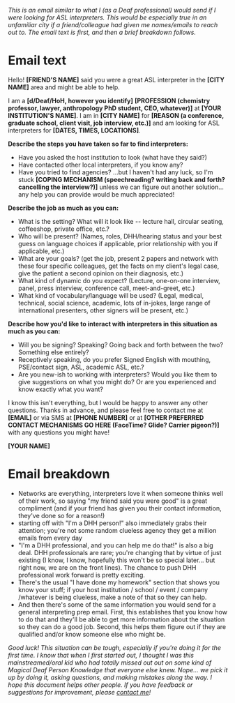 _This is an email similar to what I (as a Deaf professional) would send if I were looking for ASL interpreters. This would be especially true in an unfamiliar city if a friend/colleague had given me names/emails to reach out to. The email text is first, and then a brief breakdown follows._

# Email text 

Hello! **[FRIEND'S NAME]** said you were a great ASL interpreter in the **[CITY NAME]** area and might be able to help.

I am a **[d/Deaf/HoH, however you identify]** **[PROFESSION (chemistry professor, lawyer, anthropology PhD student, CEO, whatever)]** at **[YOUR INSTITUTION'S NAME]**. I am in **[CITY NAME]** for **[REASON (a conference, graduate school, client visit, job interview, etc.)]** and am looking for ASL interpreters for **[DATES, TIMES, LOCATIONS]**.

**Describe the steps you have taken so far to find interpreters:**
* Have you asked the host institution to look (what have they said?)
* Have contacted other local interpreters, if you know any?
* Have you tried to find agencies?
...but I haven't had any luck, so I'm stuck **[COPING MECHANISM (speechreading? writing back and forth? cancelling the interview?)]** unless we can figure out another solution... any help you can provide would be much appreciated!

**Describe the job as much as you can:**
* What is the setting? What will it look like -- lecture hall, circular seating, coffeeshop, private office, etc.?
* Who will be present? (Names, roles, DHH/hearing status and your best guess on language choices if applicable, prior relationship with you if applicable, etc.)
* What are your goals? (get the job, present 2 papers and network with these four specific colleagues, get the facts on my client's legal case, give the patient a second opinion on their diagnosis, etc.)
* What kind of dynamic do you expect? (Lecture, one-on-one interview, panel, press interview, conference call, meet-and-greet, etc.)
* What kind of vocabulary/language will be used? (Legal, medical, technical, social science, academic, lots of in-jokes, large range of international presenters, other signers will be present, etc.)

**Describe how you'd like to interact with interpreters in this situation as much as you can:**
* Will you be signing? Speaking? Going back and forth between the two? Something else entirely?
* Receptively speaking, do you prefer Signed English with mouthing, PSE/contact sign, ASL, academic ASL, etc.?
* Are you new-ish to working with interpreters? Would you like them to give suggestions on what you might do? Or are you experienced and know exactly what you want?

I know this isn't everything, but I would be happy to answer any other questions. Thanks in advance, and please feel free to contact me at **[EMAIL]** or via SMS at **[PHONE NUMBER]** or at **[OTHER PREFERRED CONTACT MECHANISMS GO HERE (FaceTime? Glide? Carrier pigeon?)]** with any questions you might have!

**[YOUR NAME]**

# Email breakdown

* Networks are everything, interpreters love it when someone thinks well of their work, so saying "my friend said you were good" is a great compliment (and if your friend has given you their contact information, they've done so for a reason!)
* starting off with "I'm a DHH person!" also immediately grabs their attention; you're not some random clueless agency they get a million emails from every day
* "I'm a DHH professional, and you can help me do that!" is also a big deal. DHH professionals are rare; you're changing that by virtue of just existing (I know, I know, hopefully this won't be so special later... but right now, we are on the front lines). The chance to push DHH professional work forward is pretty exciting.
* There's the usual "I have done my homework" section that shows you know your stuff; if your host institution / school / event / company /whatever is being clueless, make a note of that so they can help.
* And then there's some of the same information you would send for a general interpreting prep email. First, this establishes that you know how to do that and they'll be able to get more information about the situation so they can do a good job. Second, this helps them figure out if they are qualified and/or know someone else who might be.

_Good luck! This situation can be tough, especially if you're doing it for the first time. I know that when I first started out, I thought I was this mainstreamed/oral kid who had totally missed out out on some kind of Magical Deaf Person Knowledge that everyone else knew. Nope... we pick it up by doing it, asking questions, and making mistakes along the way. I hope this document helps other people. If you have feedback or suggestions for improvement, please [contact me](http://blog.melchua.com/contact/)!_
